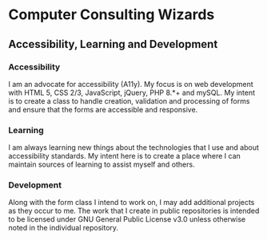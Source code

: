 # Computer Consulting Wizards

## Accessibility, Learning and Development

### Accessibility
I am an advocate for accessibility (A11y). My focus is on web development with HTML 5, CSS 2/3, JavaScript, jQuery, PHP 8.*+ and mySQL. My intent is to create a class to handle creation, validation and processing of forms and ensure that the forms are accessible and responsive.

### Learning
I am always learning new things about the technologies that I use and about accessibility standards. My intent here is to create a place where I can maintain sources of learning to assist myself and others.

### Development
Along with the form class I intend to work on, I may add additional projects as they occur to me. The work that I create in public repositories is intended to be licensed under GNU General Public License v3.0 unless otherwise noted in the individual repository.


<!--
**ccwizard/ccwizard** is a ✨ _special_ ✨ repository because its `README.md` (this file) appears on your GitHub profile.

Here are some ideas to get you started:

- 🔭 I’m currently working on ...
- 🌱 I’m currently learning ...
- 👯 I’m looking to collaborate on ...
- 🤔 I’m looking for help with ...
- 💬 Ask me about ...
- 📫 How to reach me: ...
- 😄 Pronouns: ...
- ⚡ Fun fact: ...
-->
